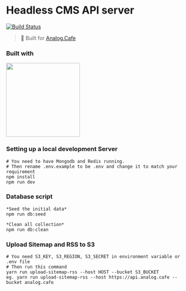 # Headless CMS API server
[![Build Status](https://travis-ci.com/roast-cms/analog-cafe-server.svg?branch=develop)](https://travis-ci.com/roast-cms/analog-cafe-server)
> 🥐 Built for [Analog.Cafe](https://github.com/dmitrizzle/Analog.Cafe)

### Built with
[<img src="https://raw.githubusercontent.com/roast-cms/analog-cafe-server/master/repository-images/browserstack-logo.png" width="200" />](https://www.browserstack.com/open-source)

### Setting up a local development Server
```
# You need to have Mongodb and Redis running.
# Then rename .env.example to be .env and change it to match your requirement
npm install
npm run dev
```

### Database script
```
*Seed the initial data*
npm run db:seed

*Clean all collection*
npm run db:clean
```

### Upload Sitemap and RSS to S3
```
# You need S3_KEY, S3_REGION, S3_SECRET in environment variable or .env file
# Then run this command
yarn run upload-sitemap-rss --host HOST --bucket S3_BUCKET
eg. yarn run upload-sitemap-rss --host https://api.analog.cafe --bucket analog.cafe 
```

